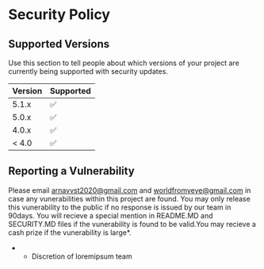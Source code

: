 # Security Policy

## Supported Versions

Use this section to tell people about which versions of your project are
currently being supported with security updates.

| Version | Supported          |
| ------- | ------------------ |
| 5.1.x   | :white_check_mark: |
| 5.0.x   | :white_check_mark:              |
| 4.0.x   | :white_check_mark:|
| < 4.0   | :white_check_mark:      |

## Reporting a Vulnerability

Please email arnavvst2020@gmail.com and worldfromyeye@gmail.com in case any vunerabilities within this project are found. You may only release this vunerability to the public if no response is issued by our team in 90days.
You will recieve a special mention in README.MD and SECURITY.MD files if the vunerability is found to be valid.You may recieve a cash prize if the vunerability is large*.

* - Discretion of loremipsum team
